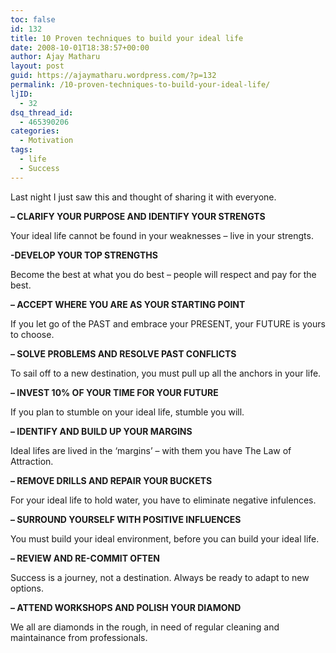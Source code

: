 ```yaml
---
toc: false
id: 132
title: 10 Proven techniques to build your ideal life
date: 2008-10-01T18:38:57+00:00
author: Ajay Matharu
layout: post
guid: https://ajaymatharu.wordpress.com/?p=132
permalink: /10-proven-techniques-to-build-your-ideal-life/
ljID:
  - 32
dsq_thread_id:
  - 465390206
categories:
  - Motivation
tags:
  - life
  - Success
---
```

Last night I just saw this and thought of sharing it with everyone.

**&#8211; CLARIFY YOUR PURPOSE AND IDENTIFY YOUR STRENGTS**

Your ideal life cannot be found in your weaknesses &#8211; live in your strengts.

**-DEVELOP YOUR TOP STRENGTHS**

Become the best at what you do best &#8211; people will respect and pay for the best.

**&#8211; ACCEPT WHERE YOU ARE AS YOUR STARTING POINT**

If you let go of the PAST and embrace your PRESENT, your FUTURE is yours to choose.

**&#8211; SOLVE PROBLEMS AND RESOLVE PAST CONFLICTS**

To sail off to a new destination, you must pull up all the anchors in your life.

**&#8211; INVEST 10% OF YOUR TIME FOR YOUR FUTURE**

If you plan to stumble on your ideal life, stumble you will.

**&#8211; IDENTIFY AND BUILD UP YOUR MARGINS**

Ideal lifes are lived in the &#8216;margins&#8217; &#8211; with them you have The Law of Attraction.

**&#8211; REMOVE DRILLS AND REPAIR YOUR BUCKETS**

For your ideal life to hold water, you have to eliminate negative infulences.

**&#8211; SURROUND YOURSELF WITH POSITIVE INFLUENCES**

You must build your ideal environment, before you can build your ideal life.

**&#8211; REVIEW AND RE-COMMIT OFTEN**

Success is a journey, not a destination. Always be ready to adapt to new options.

**&#8211; ATTEND WORKSHOPS AND POLISH YOUR DIAMOND**

We all are diamonds in the rough, in need of regular cleaning and maintainance from professionals.
